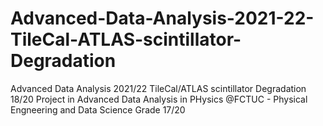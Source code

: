 # Advanced-Data-Analysis-2021-22-TileCal-ATLAS-scintillator-Degradation
Advanced Data Analysis 2021/22 TileCal/ATLAS scintillator Degradation  18/20
Project in Advanced Data Analysis in PHysics @FCTUC - Physical Engneering and Data Science
Grade 17/20
